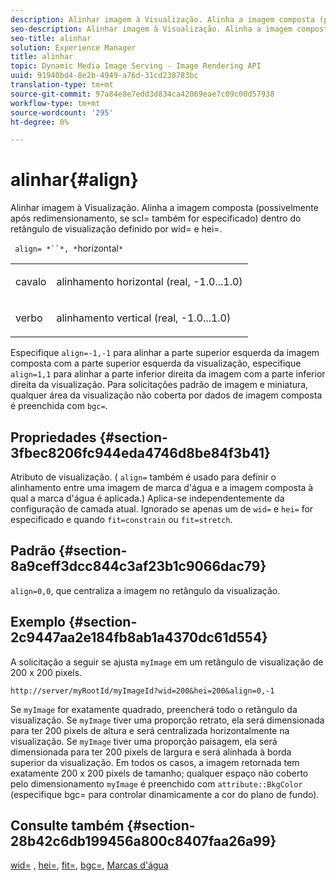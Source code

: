 ```yaml
---
description: Alinhar imagem à Visualização. Alinha a imagem composta (possivelmente após redimensionamento, se scl= também for especificado) dentro do retângulo de visualização definido por wid= e hei=.
seo-description: Alinhar imagem à Visualização. Alinha a imagem composta (possivelmente após redimensionamento, se scl= também for especificado) dentro do retângulo de visualização definido por wid= e hei=.
seo-title: alinhar
solution: Experience Manager
title: alinhar
topic: Dynamic Media Image Serving - Image Rendering API
uuid: 91940bd4-8e2b-4949-a76d-31cd238783bc
translation-type: tm+mt
source-git-commit: 97a84e8e7edd3d834ca42069eae7c09c00d57938
workflow-type: tm+mt
source-wordcount: '295'
ht-degree: 0%

---
```



# alinhar{#align}

Alinhar imagem à Visualização. Alinha a imagem composta (possivelmente após redimensionamento, se scl= também for especificado) dentro do retângulo de visualização definido por wid= e hei=.

` align= *``*, *`horizontal`*`

<table id="simpletable_4CB26F72A56D4515B767C303F8E8A1CF"> 
 <tr class="strow"> 
  <td class="stentry"> <p> <span class="codeph"> <span class="varname"> cavalo  </span> </span> </p> </td> 
  <td class="stentry"> <p>alinhamento horizontal (real, -1.0...1.0) </p> </td> 
 </tr> 
 <tr class="strow"> 
  <td class="stentry"> <p> <span class="codeph"> <span class="varname"> verbo  </span> </span> </p> </td> 
  <td class="stentry"> <p>alinhamento vertical (real, -1.0...1.0) </p> </td> 
 </tr> 
</table>

Especifique `align=-1,-1` para alinhar a parte superior esquerda da imagem composta com a parte superior esquerda da visualização, especifique `align=1,1` para alinhar a parte inferior direita da imagem com a parte inferior direita da visualização. Para solicitações padrão de imagem e miniatura, qualquer área da visualização não coberta por dados de imagem composta é preenchida com `bgc=`.

## Propriedades {#section-3fbec8206fc944eda4746d8be84f3b41}

Atributo de visualização. ( `align=` também é usado para definir o alinhamento entre uma imagem de marca d&#39;água e a imagem composta à qual a marca d&#39;água é aplicada.) Aplica-se independentemente da configuração de camada atual. Ignorado se apenas um de `wid=` e `hei=` for especificado e quando `fit=constrain` ou `fit=stretch`.

## Padrão {#section-8a9ceff3dcc844c3af23b1c9066dac79}

`align=0,0`, que centraliza a imagem no retângulo da visualização.

## Exemplo {#section-2c9447aa2e184fb8ab1a4370dc61d554}

A solicitação a seguir se ajusta `myImage` em um retângulo de visualização de 200 x 200 pixels.

`http://server/myRootId/myImageId?wid=200&hei=200&align=0,-1`

Se `myImage` for exatamente quadrado, preencherá todo o retângulo da visualização. Se `myImage` tiver uma proporção retrato, ela será dimensionada para ter 200 pixels de altura e será centralizada horizontalmente na visualização. Se `myImage` tiver uma proporção paisagem, ela será dimensionada para ter 200 pixels de largura e será alinhada à borda superior da visualização. Em todos os casos, a imagem retornada tem exatamente 200 x 200 pixels de tamanho; qualquer espaço não coberto pelo dimensionamento `myImage` é preenchido com `attribute::BkgColor` (especifique bgc= para controlar dinamicamente a cor do plano de fundo).

## Consulte também {#section-28b42c6db199456a800c8407faa26a99}

[wid=](../../../../../is-api/http-ref/image-serving-api-ref/c-http-protocol-reference/c-command-reference/r-is-http-wid.md#reference-bfeadcb67bf4485f851eb21345527e47) ,  [hei=](../../../../../is-api/http-ref/image-serving-api-ref/c-http-protocol-reference/c-command-reference/r-is-http-hei.md#reference-6d6f556ccc0e4b98a815e8a5c1944a96),  [fit=](../../../../../is-api/http-ref/image-serving-api-ref/c-http-protocol-reference/c-command-reference/r-fit.md#reference-f11bff6d93d143d6b135de3a923bc989),  [bgc=](../../../../../is-api/http-ref/image-serving-api-ref/c-http-protocol-reference/c-command-reference/r-bgc.md#reference-53376175f617446fbe5c69120f834b88),  [Marcas d&#39;água](../../../../../is-api/http-ref/image-serving-api-ref/c-http-protocol-reference/c-syntax-and-features/r-watermarks.md#reference-35d2c3a2c98349b792921c6cb8e73832)
